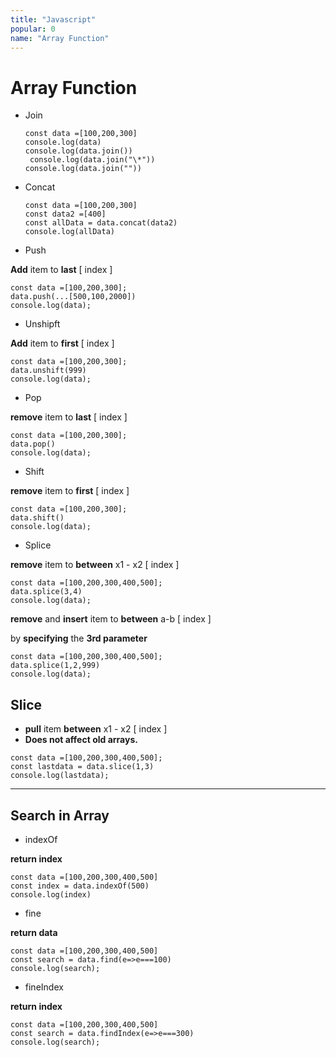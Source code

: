 ```yaml
---
title: "Javascript"
popular: 0
name: "Array Function"
---
```


# Array Function

- Join

  ```
  const data =[100,200,300]
  console.log(data)
  console.log(data.join())
   console.log(data.join("\*"))
  console.log(data.join(""))
  ```

- Concat

  ```
  const data =[100,200,300]
  const data2 =[400]
  const allData = data.concat(data2)
  console.log(allData)
  ```

- Push

**Add** item to **last** [ index ]

```
const data =[100,200,300];
data.push(...[500,100,2000])
console.log(data);
```

- Unshipft

**Add** item to **first** [ index ]

```
const data =[100,200,300];
data.unshift(999)
console.log(data);
```

- Pop

**remove** item to **last** [ index ]

```
const data =[100,200,300];
data.pop()
console.log(data);
```

- Shift

**remove** item to **first** [ index ]

```
const data =[100,200,300];
data.shift()
console.log(data);
```

- Splice

**remove** item to **between** x1 - x2 [ index ]

```
const data =[100,200,300,400,500];
data.splice(3,4)
console.log(data);
```

**remove** and **insert** item to **between** a-b [ index ]

by **specifying** the **3rd parameter**

```
const data =[100,200,300,400,500];
data.splice(1,2,999)
console.log(data);
```

## Slice

- **pull** item **between** x1 - x2 [ index ]
- **Does not affect old arrays.**

```
const data =[100,200,300,400,500];
const lastdata = data.slice(1,3)
console.log(lastdata);
```

---

## Search in Array

- indexOf

**return index**

```
const data =[100,200,300,400,500]
const index = data.indexOf(500)
console.log(index)
```

- fine

**return data**

```
const data =[100,200,300,400,500]
const search = data.find(e=>e===100)
console.log(search);
```

- fineIndex

**return index**

```
const data =[100,200,300,400,500]
const search = data.findIndex(e=>e===300)
console.log(search);
```
